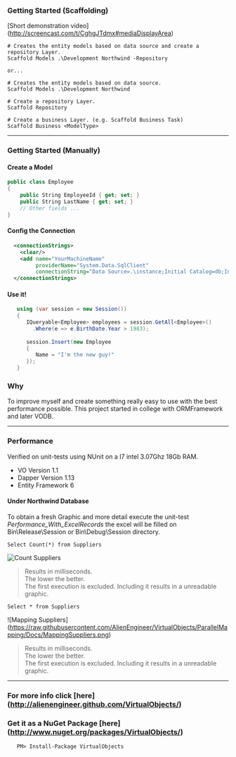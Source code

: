 ### Getting Started (Scaffolding)

[Short demonstration video] (http://screencast.com/t/CghgJTdmx#mediaDisplayArea)

```
# Creates the entity models based on data source and create a repository Layer.
Scaffold Models .\Development Northwind -Repository

or...

# Creates the entity models based on data source.
Scaffold Models .\Development Northwind

# Create a repository Layer.
Scaffold Repository

# Create a business Layer. (e.g. Scaffold Business Task)
Scaffold Business <ModelType>
```

****

### Getting Started (Manually)

#### Create a Model
```C#
public class Employee 
{
    public String EmployeeId { get; set; }
    public String LastName { get; set; }
    // Other fields ...
}
```
#### Config the Connection
```XML
  <connectionStrings>
    <clear/>
    <add name="YourMachineName" 
         providerName="System.Data.SqlClient" 
         connectionString="Data Source=.\instance;Initial Catalog=db;Integrated Security=true"/>
  </connectionStrings>
```
#### Use it!
```C#
   using (var session = new Session())
   {
      IQueryable<Employee> employees = session.GetAll<Employee>()
        .Where(e => e.BirthDate.Year > 1983);
      
      session.Insert(new Employee 
      {
         Name = "I'm the new guy!"
      });
   }
```


### Why
To improve myself and create something really easy to use with the best performance possible. This project started in college with ORMFramework and later VODB.

***

### Performance
Verified on unit-tests using NUnit on a I7 intel 3.07Ghz 18Gb RAM.


* VO Version 1.1
* Dapper Version 1.13
* Entity Framework 6

#### Under Northwind Database
To obtain a fresh Graphic and more detail execute the unit-test _Performance_With_ExcelRecords_ the excel will be filled on Bin\Release\Session or Bin\Debug\Session directory.

```MySQL
Select Count(*) from Suppliers
```
![Count Suppliers](https://raw.github.com/AlienEngineer/VirtualObjects/1.1.0/Docs/CountSuppliers.png)
> Results in milliseconds.  
> The lower the better.  
> The first execution is excluded. Including it results in a unreadable graphic.

```MySQL
Select * from Suppliers
```
![Mapping Suppliers] (https://raw.githubusercontent.com/AlienEngineer/VirtualObjects/ParallelMapping/Docs/MappingSuppliers.png)
> Results in milliseconds.  
> The lower the better.  
> The first execution is excluded. Including it results in a unreadable graphic.
***

### For more info click [here] (http://alienengineer.github.com/VirtualObjects/)
### Get it as a NuGet Package [here] (http://www.nuget.org/packages/VirtualObjects/)
```
   PM> Install-Package VirtualObjects
```
